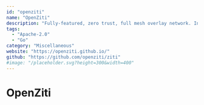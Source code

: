 ```yaml
---
id: "openziti"
name: "OpenZiti"
description: "Fully-featured, zero trust, full mesh overlay network. Includes a 2FA support out of the box, clients for all major desktop/mobile OS'es."
tags:
  - "Apache-2.0"
  - "Go"
category: "Miscellaneous"
website: "https://openziti.github.io/"
github: "https://github.com/openziti/ziti"
#image: "/placeholder.svg?height=300&width=400"
---
```


# OpenZiti
